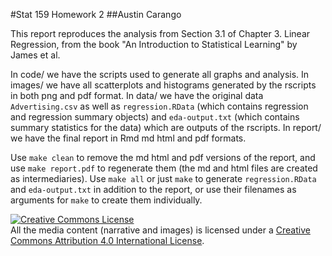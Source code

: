 #Stat 159 Homework 2
##Austin Carango

This report reproduces the analysis from Section 3.1 of Chapter 3. Linear Regression, from the book "An Introduction to Statistical Learning" by James et al.

In code/ we have the scripts used to generate all graphs and analysis. In images/ we have all scatterplots and histograms generated by the rscripts in both png and pdf format. In data/ we have the original data `Advertising.csv` as well as `regression.RData` (which contains regression and regression summary objects) and `eda-output.txt` (which contains summary statistics for the data) which are outputs of the rscripts. In report/ we have the final report in Rmd md html and pdf formats.

Use `make clean` to remove the md html and pdf versions of the report, and use `make report.pdf` to regenerate them (the md and html files are created as intermediaries). Use `make all` or just `make` to generate `regression.RData` and `eda-output.txt` in addition to the report, or use their filenames as arguments for `make` to create them individually. 

<a rel="license" href="http://creativecommons.org/licenses/by/4.0/"><img alt="Creative Commons License" style="border-width:0" src="https://i.creativecommons.org/l/by/4.0/88x31.png" /></a><br />All the media content (narrative and images) is licensed under a <a rel="license" href="http://creativecommons.org/licenses/by/4.0/">Creative Commons Attribution 4.0 International License</a>.
   
